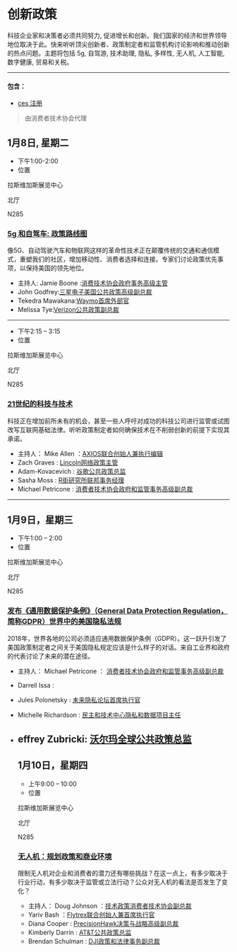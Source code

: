 # 创新政策
科技企业家和决策者必须共同努力, 促进增长和创新。我们国家的经济和世界领导地位取决于此。快来听听顶尖创新者、政策制定者和监管机构讨论影响和推动创新的热点问题。主题将包括 5g, 自驾游, 技术助理, 隐私, 多样性, 无人机, 人工智能, 数字健康, 贸易和关税。

----
#### 包含：
 * [ces 注册](https://www.ces.tech/Conference/Conference-Program.aspx)
 >由消费者技术协会代理
 ## 1月8日, 星期二
  * 下午1:00-2:00
  * 位置
  
  拉斯维加斯展览中心
  
  北厅
  
  N285
  ### [5g 和自驾车: 政策路线图](https://www.ces.tech/conference/Innovation-Policy/5G-and-SelfDriving-Vehicles-A-Policy-Roadmap.aspx)
  像5G、自动驾驶汽车和物联网这样的革命性技术正在颠覆传统的交通和通信模式，重塑我们的社区，增加移动性、消费者选择和连接。专家们讨论政策优先事项，以保持美国的领先地位。
  * 主持人:
  Jamie Boone :[消费技术协会政府事务高级主管](https://www.ces.tech/conference/speaker-directory/Jamie-Boone.aspx)
  * John Godfrey:[三星电子美国公共政策高级副总裁](https://www.ces.tech/conference/speaker-directory/John-Godfrey.aspx)
  * Tekedra Mawakana:[Waymo首席外部官](https://www.ces.tech/conference/speaker-directory/Tekedra-Mawakana.aspx)
  * Melissa Tye:[Verizon公共政策副总裁](https://www.ces.tech/conference/speaker-directory/Melissa-Tye.aspx)
  ----
  * 下午2:15 – 3:15
  * 位置
  
  拉斯维加斯展览中心
  
  北厅
  
  N285
  ### [21世纪的科技与技术](https://www.ces.tech/conference/Innovation-Policy/Tech-and-Techlash-in-the-21st-Century.aspx)
  科技正在增加前所未有的机会，甚至一些人呼吁对成功的科技公司进行监管或试图改写互联网基础法律。听听政策制定者如何确保技术在不削弱创新的前提下实现其承诺。
  * 主持人：
  Mike Allen ：[AXIOS联合创始人兼执行编辑](https://www.ces.tech/conference/speaker-directory/Mike-Allen.aspx)
  * Zach Graves : [Lincoln网络政策主管](https://www.ces.tech/conference/speaker-directory/Zach-Graves.aspx)
  * Adam-Kovacevich : [谷歌公共政策总监](https://www.ces.tech/conference/speaker-directory/Adam-Kovacevich.aspx)
  * Sasha Moss : [R街研究所联邦事务经理](https://www.ces.tech/conference/speaker-directory/Sasha-Moss.aspx)
  * Michael Petricone : [消费者技术协会政府和监管事务高级副总裁](https://www.ces.tech/conference/speaker-directory/Michael-Petricone.aspx)
  ----
  ## 1月9日，星期三
  * 下午1:00 – 2:00
  * 位置
  
  拉斯维加斯展览中心
  
  北厅
  
  N285
  ### [发布《通用数据保护条例》（General Data Protection Regulation，简称GDPR）世界中的美国隐私法规](https://www.ces.tech/conference/Innovation-Policy/American-Privacy-Regulations-in-a-PostGDPR-World.aspx)
2018年，世界各地的公司必须适应通用数据保护条例（GDPR）。这一跃升引发了美国政策制定者之间关于美国隐私规定应该是什么样子的对话。来自工业界和政府的代表讨论了未来的潜在途径。
* 主持人：
Michael Petricone ： [消费者技术协会政府和监管事务高级副总裁](消费者技术协会政府和监管事务高级副总裁)
* Darrell Issa :[](https://www.ces.tech/conference/speaker-directory/Darrell-Issa.aspx)
* Jules Polonetsky : [未来隐私论坛首席执行官](https://www.ces.tech/conference/speaker-directory/Jules-Polonetsky.aspx)
* Michelle Richardson : [民主和技术中心隐私和数据项目主任](
https://www.ces.tech/conference/speaker-directory/Michelle-Richardson.aspx)
* effrey Zubricki: [沃尔玛全球公共政策总监](
  https://www.ces.tech/conference/speaker-directory/Jeffrey-Zubricki.aspx)
  ----
  ## 1月10日，星期四
  * 上午9:00 – 10:00
  * 位置
  
  拉斯维加斯展览中心
  
  北厅
  
  N285
  ### [无人机：规划政策和商业环境](https://www.ces.tech/conference/Innovation-Policy/Drones-Mapping-the-Policy-and-Business-Landscape.aspx)
  限制无人机对企业和消费者的潜力还有哪些挑战？在这一点上，有多少取决于行业行动，有多少取决于监管或立法行动？公众对无人机的看法是否发生了变化？
  * 主持人：
  Doug Johnson ：[技术政策消费者技术协会副总裁](https://www.ces.tech/conference/speaker-directory/Doug-Johnson.aspx)
  * Yariv Bash ：[Flytrex联合创始人兼首席执行官](https://www.ces.tech/conference/speaker-directory/Yariv-Bash.aspx)
  * Diana Cooper : [PrecisionHawk决策与战略高级副总裁](https://www.ces.tech/conference/speaker-directory/Diana-Cooper.aspx)
  * Kimberly Darrin : [AT&T公共政策总监](https://www.ces.tech/conference/speaker-directory/Kimberly-Darrin.aspx)
  * Brendan Schulman : [DJI政策和法律事务副总裁](https://www.ces.tech/conference/speaker-directory/Brendan-Schulman.aspx)
  
